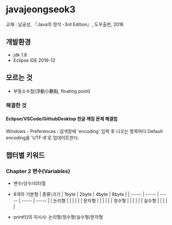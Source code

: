 # javajeongseok3
교재 : 남궁성, 『Java의 정석 -3rd Edition』, 도우출판, 2016

## 개발환경
- jdk 1.8
- Eclipse IDE 2019-12

## 모르는 것
- 부동소수점(浮動小數點, floating point)

### 해결한 것
#### Eclipse/VSCode/GithubDesktop 한글 깨짐 문제 해결법
Windows - Preferences : 검색창에 'encoding' 입력 후 나오는 항목마다 Default encoding을 'UTF-8'로 업데이트한다.

## 챕터별 키워드
### Chapter 2 변수(Variables)
- 변수/상수/리터럴
- 8개의 기본형
| 종류\크기 | 1byte | 2byte | 4byte | 8byte |
| :----: | ----- | ----- | ----- | ----- |
| 논리형 | | | | |
| 문자형 | | | | |
| 정수형 | | | | |
| 실수형 | | | | |

- printf()의 지시사: 논리형/정수형/실수형/문자형

